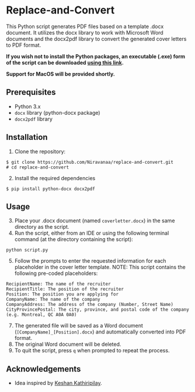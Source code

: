 # Replace-and-Convert
This Python script generates PDF files based on a template .docx document. It utilizes the docx library to work with Microsoft Word documents and the docx2pdf library to convert the generated cover letters to PDF format.

**If you wish not to install the Python packages, an executable (.exe) form of the script can be downloaded <a target="_blank" href="https://drive.google.com/uc?export=download&id=1HKhBidOzMzex-D5nT4DlNXgqG0sKNKfV">using this link</a>.**

**Support for MacOS will be provided shortly.**

## Prerequisites
* Python 3.x
* `docx` library (python-docx package)
* `docx2pdf` library

## Installation
1. Clone the repository:
```shell
$ git clone https://github.com/Niravanaa/replace-and-convert.git
# cd replace-and-convert
```
2. Install the required dependencies
```shell
$ pip install python-docx docx2pdf
```

## Usage
3. Place your .docx document (named `coverletter.docx`) in the same directory as the script.
4. Run the script, either from an IDE or using the following terminal command (at the directory containing the script):
```shell
python script.py
```
5. Follow the prompts to enter the requested information for each placeholder in the cover letter template.
NOTE: This script contains the following pre-coded placeholders:
```text
RecipientName: The name of the recruiter
RecipientTitle: The position of the recruiter
Position: The position you are applying for
CompanyName: The name of the company 
CompanyAddress: The address of the company (Number, Street Name)
CityProvincePostal: The city, province, and postal code of the company (e.g. Montreal, QC A0A 0A0)
```
7. The generated file will be saved as a Word document (`[CompanyName]_[Position].docx`) and automatically converted into PDF format.
8. The original Word document will be deleted.
9. To quit the script, press `q` when prompted to repeat the process.

## Acknowledgements
* Idea inspired by [Keshan Kathiripilay](https://www.linkedin.com/in/keshankathiripilay/).
